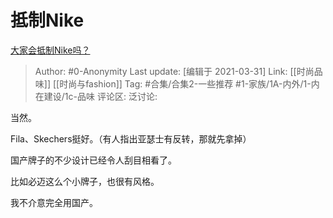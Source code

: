 # 抵制Nike
[大家会抵制Nike吗？](https://www.zhihu.com/question/451104022/answer/1808972837)

> Author: #0-Anonymity
> Last update: [编辑于 2021-03-31]
> Link: [[时尚品味]] [[时尚与fashion]]
> Tag: #合集/合集2-一些推荐 #1-家族/1A-内外/1-内在建设/1c-品味
> 评论区:
> 泛讨论:

当然。

Fila、Skechers挺好。（有人指出亚瑟士有反转，那就先拿掉）

国产牌子的不少设计已经令人刮目相看了。

比如必迈这么个小牌子，也很有风格。

我不介意完全用国产。

